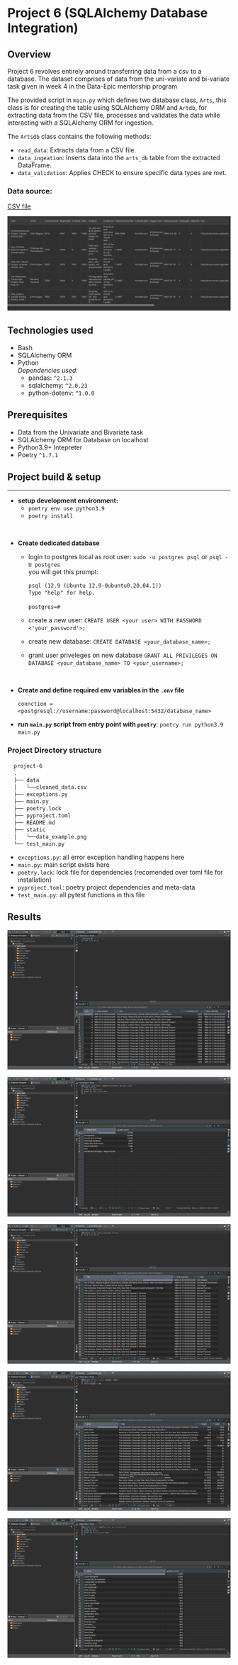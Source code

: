 # Project 6 (SQLAlchemy Database Integration)

## Overview
Project 6 revolves entirely around transferring data from a csv to a database. The dataset comprises of data from the uni-variate and bi-variate task given in week 4 in the Data-Epic mentorship program

The provided script in `main.py` which defines two database class, `Arts`, this class is for creating the table using SQLAlchemy ORM and `Artdb`, for extracting data from the CSV file, processes and validates the data while interacting with a SQLAlchemy ORM for ingestion. 

The `Artsdb` class contains the following methods:

- `read_data`: Extracts data from a CSV file.
- `data_ingeation`: Inserts data into the `arts_db` table from the extracted DataFrame.
- `data_validation`: Applies CHECK to ensure specific data types are met.


### Data source:
[CSV file](data/cleaned_data.csv)

![google sheets data sample](./static/data_example.png)

## Technologies used
- Bash
- SQLAlchemy ORM
- Python  <br>
  *Dependencies used:*
  - pandas: `^2.1.3`
  - sqlalchemy: `^2.0.23`
  - python-dotenv: `^1.0.0`


## Prerequisites
- Data from the Univariate and Bivariate task
- SQLAlchemy ORM for Database on localhost 
- Python3.9+ Intepreter
- Poetry `^1.7.1`

## Project build & setup 
___
- **setup development environment:** 
  - `poetry env use python3.9` 
  - `poetry install` 
<br>

- **Create dedicated database**

  - login to postgres local as root user: `sudo -u postgres psql` or `psql -U postgres` <br>  you will get this prompt: 

             
        psql (12.9 (Ubuntu 12.9-0ubuntu0.20.04.1))
        Type "help" for help.

        postgres=#
        
  - create a new user: `CREATE USER <your user> WITH PASSWORD <'your_password'>;`

  - create new database: `CREATE DATABASE <your_database_name>;`

  - grant user priveleges on new database `GRANT ALL PRIVILEGES ON DATABASE <your_database_name> TO <your_username>;`

<br>

- **Create and define required env variables in the `.env` file**
  
      connction = <postgresql://username:password@localhost:5432/database_name>

- **run `main.py` script from entry point with `poetry`**: `poetry run python3.9 main.py` 

### Project Directory structure
      project-6
      .
      ├── data
      │   └──cleaned_data.csv
      ├── exceptions.py
      ├── main.py
      ├── poetry.lock
      ├── pyproject.toml
      ├── README.md
      ├── static
      │   └──data_example.png
      └── test_main.py

- `exceptions.py`: all error exception handling happens here
- `main.py`: main script exists here
- `poetry.lock`: lock file for dependencies (recomended over toml file for installation)
- `pyproject.toml`: poetry project dependencies and meta-data
- `test_main.py`: all pytest functions in this file

## Results
![Query to fetch all items from DB](static/query5.png)

![Query to fetch department in order of most occurring to least occurring from DB](static/query4.png)

![Query to fetch title, date_acquired, artist from DB](static/query3.png)

![Query to fetch height greater than 50cm from DB](static/query2.png)

![Query to fetch artist in order of most occurring to least occurring from DB](static/query1.png)
<!-- ### for dev purpose only **⚠️**
- BBeaver console sample 
![BBeaver Table created](./static/dbeaver-dev.png) -->
